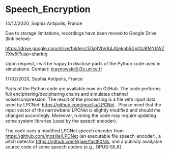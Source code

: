 # Speech_Encryption

14/12/2020, Sophia Antipolis, France

Due to storage limitations, recordings have been moved to Google Drive (link below):

https://drive.google.com/drive/folders/1Zla9VbV64JQekpb5GpDtJKMYbWZ7Xw5f?usp=sharing

Upon request, I will be happy to disclose parts of the Python code used in simulations. Contact: krasnowski@i3s.unice.fr

17/02/2020, Sophia Antipolis, France

Parts of the Python code are available now on GitHub. The code performs full enciphering/deciphering chains and simulates channel noise/compression. The result of the processing is a file with input data used by LPCNet: https://github.com/mozilla/LPCNet . Please mind that the input vector of the narrowband LPCNet is slightly modified and should me changed accordingly. Moreover, running the code may require updating some system libraries (used by the speech encoder).

The code uses a modified LPCNet speech encoder from https://github.com/mozilla/LPCNet (an executable file speech_encoder), a pitch detector https://github.com/jkjaer/fastF0Nls, and a publicly avail;able source code of some speech coders (e.g., OPUS-SILK).
